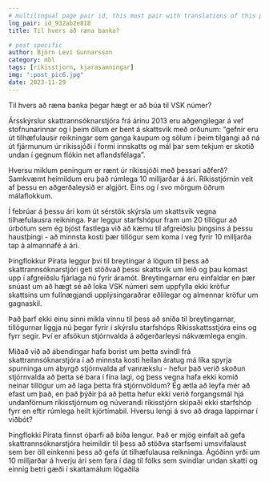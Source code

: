 ```yaml
---
# multilingual page pair id, this must pair with translations of this page. (This name must be unique)
lng_pair: id_932ab2e818
title: Til hvers að ræna banka?

# post specific
author: Björn Leví Gunnarsson
category: mbl
tags: [rikisstjorn, kjarasamningar]
img: ":post_pic6.jpg"
date: 2023-11-29
---
```


Til hvers að ræna banka þegar hægt er að búa til VSK númer?

Ársskýrslur skattrannsóknarstjóra frá árinu 2013 eru aðgengilegar á vef stofnunarinnar og í þeim öllum er bent á skattsvik með orðunum: “gefnir eru út tilhæfulausir reikningar sem ganga kaupum og sölum í þeim tilgangi að ná út fjármunum úr ríkissjóði í formi innskatts og mál þar sem tekjum er skotið undan í gegnum flókin net aflandsfélaga”.

Hversu miklum peningum er rænt úr ríkissjóði með þessari aðferð? Samkvæmt heimildum eru það rúmlega 10 milljarðar á ári. 
Ríkisstjórnin veit af þessu en aðgerðaleysið er algjört. Eins og í svo mörgum öðrum málaflokkum.

Í febrúar á þessu ári kom út sérstök skýrsla um skattsvik vegna tilhæfulausra reikninga. Þar leggur starfshópur fram um 20 tillögur að úrbótum sem ég bjóst fastlega við að kæmu til afgreiðslu þingsins á þessu haustþingi - að minnsta kosti þær tillögur sem koma í veg fyrir 10 milljarða tap á almannafé á ári. 

Þingflokkur Pírata leggur því til breytingar á lögum til þess að skattrannsóknarstjóri geti stöðvað þessi skattsvik um leið og þau komast upp í afgreiðslu fjárlaga nú fyrir áramót. Breytingarnar eru einfaldar en þær snúast um að hægt sé að loka VSK númeri sem uppfylla ekki kröfur skattsins um fullnægjandi upplýsingaraðrar eðlilegar og almennar kröfur um gagnaskil.

Það þarf ekki einu sinni mikla vinnu til þess að sníða til breytingarnar, tillögurnar liggja nú þegar fyrir í skýrslu starfshóps Ríkisskattsstjóra eins og fyrr segir. Því er afsökun stjórnvalda á aðgerðarleysi nákvæmlega engin. 

Miðað við að ábendingar hafa borist um þetta svindl frá skattrannsóknarstjóra í að minnsta kosti heilan áratug má líka spyrja spurninga um ábyrgð stjórnvalda af vanrækslu - hefur það verið skoðun stjórnvalda að þetta sé bara í fína lagi, og þess vegna hafa ekki komið neinar tillögur um að laga þetta frá stjórnvöldum? Ég ætla að leyfa mér að efast um það, en það þýðir þá að þetta hefur ekki verið forgangsmál hjá undanförnum ríkisstjórnum og núverandi ríkisstjórn skipaði ekki starfshóp fyrr en eftir rúmlega heilt kjörtímabil. Hversu lengi á svo að draga lappirnar í viðbót?

Þingflokki Pírata finnst óþarfi að bíða lengur. Það er mjög einfalt að gefa skattrannsóknarstjóra heimildir til þess að stöðva starfsemi umsvifalaust sem ber öll einkenni þess að gefa út tilhæfulausa reikninga. Ágóðinn yrði um 10 milljarðar á hverju ári sem fara í dag til fólks sem svindlar undan skatti og einnig betri gæði í skattamálum lögaðila
